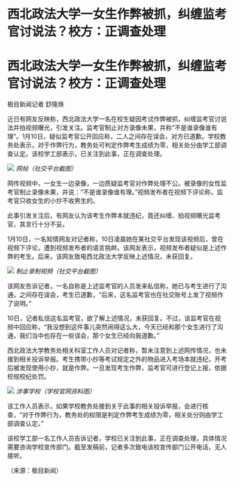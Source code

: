 # 西北政法大学一女生作弊被抓，纠缠监考官讨说法？校方：正调查处理

# 西北政法大学一女生作弊被抓，纠缠监考官讨说法？校方：正调查处理

极目新闻记者 舒隆焕

近日有网友反映称，西北政法大学一名在校生疑因考试作弊被抓，纠缠监考官讨说法并拍视频曝光，引发关注。监考官制止对方录像未果，并称“不是谁录像谁有理”。1月10日，疑似监考官公开回应称，二人之间存在误会，对方已道歉。学校教务处表示，对于作弊行为，教务处可判定作弊考生成绩为零，相关处分由学工部调查认定。该校学工部表示，已关注到此事，正在调查处理。

![](https://inews.gtimg.com/om_bt/Oqk9SbGef8Dck9Y6Yo21Md0JLErxtz2K-m9fi5HmLY6DQAA/1000)
_网帖（社交平台截图）_

网传视频中，一女生一边录像，一边质疑监考官对作弊处理不公。被录像的女性监考官制止录像未果，并说：“不是谁录像谁有理。”视频发布者在视频下评论称，监考官只收女生的小抄不收男生的。

此事引发关注后，有网友认为该考生作弊本就违纪，竟还纠缠、拍视频曝光监考官，其言行十分不妥。

1月10日，一名知情网友对记者称，10日凌晨她在某社交平台发现该视频后，曾在视频下评论，遭到视频发布者的语言挑衅。该网友表示，视频发布者疑似是上述作弊的考生。后来，该网友致电西北政法大学反映上述情况，未获回复。

![](https://inews.gtimg.com/om_bt/OQQ0XQkhZ4IsRBYUdgos8VLovlnoHuntu2szgmisV0RGwAA/1000)
_制止录制视频（社交平台截图）_

该网友告诉记者，一名自称是上述监考官的人员发来私信称，她已与考生进行了沟通，之间存在误会，考生已道歉，“后来，这名监考官也在社交账号上发了视频作了说明。”

10日，记者私信这名监考官，欲了解上述情况，未获回复。不过，该监考官在视频中回应称，“我没想到这件事儿突然闹得这么大，今天已经和那个女生进行了沟通，我们当中也存在一些误会，那个女生已经向我道歉。”

西北政法大学教务处相关科室工作人员对记者称，暂未注意到上述网传情况，也未接到相关投诉举报。考生携带小抄等考试规定之外的物品进入考场本就违纪，开考后被发现使用小抄，就是作弊。一旦发现考生作弊，监考官可进行登记上报，依据校规校纪处罚。

![](https://inews.gtimg.com/om_bt/Ot8relCizbJ_LUhFkJNcf_VStNt1JfILYb8nlkX0DAgZkAA/1000)
_涉事学校（学校官网资料图）_

该工作人员表示，如果学校教务处接到关于此事的相关投诉举报，会进行核查，“对于作弊行为，教务处的权限是判定作弊考生成绩为零，相关处分则由学工部调查认定。”

该校学工部一名工作人员告诉记者，学校已关注到此事，正在调查处理，具体情况需要咨询学校宣传部门。截至发稿前，记者多次致电该校宣传部门公开电话，无人接听。

（来源：极目新闻）

